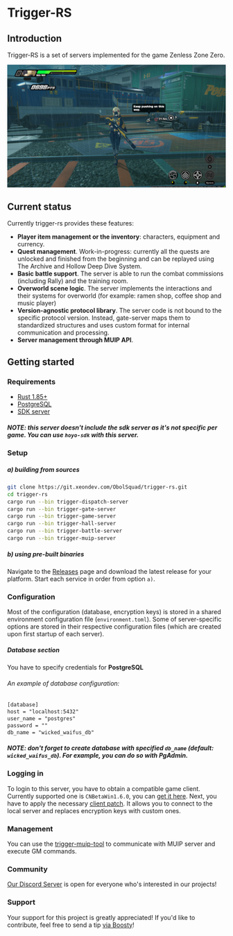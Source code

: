 # Trigger-RS

## Introduction
Trigger-RS is a set of servers implemented for the game Zenless Zone Zero.

![Screenshot](screenshot.png)

## Current status
Currently trigger-rs provides these features:
- **Player item management or the inventory**: characters, equipment and currency.
- **Quest management**. Work-in-progress: currently all the quests are unlocked and finished from the beginning and can be replayed using The Archive and Hollow Deep Dive System.
- **Basic battle support**. The server is able to run the combat commissions (including Rally) and the training room.
- **Overworld scene logic**. The server implements the interactions and their systems for overworld (for example: ramen shop, coffee shop and music player)
- **Version-agnostic protocol library**. The server code is not bound to the specific protocol version. Instead, gate-server maps them to standardized structures and uses custom format for internal communication and processing.
- **Server management through MUIP API**.

## Getting started
### Requirements
- [Rust 1.85+](https://www.rust-lang.org/tools/install)
- [PostgreSQL](https://www.postgresql.org/download/)
- [SDK server](https://git.xeondev.com/reversedrooms/hoyo-sdk)
##### NOTE: this server doesn't include the sdk server as it's not specific per game. You can use `hoyo-sdk` with this server.

### Setup
##### a) building from sources
```sh
git clone https://git.xeondev.com/ObolSquad/trigger-rs.git
cd trigger-rs
cargo run --bin trigger-dispatch-server
cargo run --bin trigger-gate-server
cargo run --bin trigger-game-server
cargo run --bin trigger-hall-server
cargo run --bin trigger-battle-server
cargo run --bin trigger-muip-server
```
##### b) using pre-built binaries
Navigate to the [Releases](https://git.xeondev.com/obolsquad/trigger-rs/releases) page and download the latest release for your platform.
Start each service in order from option `a)`.

### Configuration
Most of the configuration (database, encryption keys) is stored in a shared environment configuration file (`environment.toml`). Some of server-specific options are stored in their respective configuration files (which are created upon first startup of each server).

##### Database section
You have to specify credentials for **PostgreSQL**<br>
###### An example of database configuration:
```
[database]
host = "localhost:5432"
user_name = "postgres"
password = ""
db_name = "wicked_waifus_db"
```
##### NOTE: don't forget to create database with specified `db_name` (default: `wicked_waifus_db`). For example, you can do so with PgAdmin.

### Logging in
To login to this server, you have to obtain a compatible game client. Currently supported one is `CNBetaWin1.6.0`, you can [get it here](https://git.xeondev.com/xeon/3/raw/branch/3/nap_beta_1.6_reversedrooms.torrent). Next, you have to apply the necessary [client patch](https://git.xeondev.com/ObolSquad/trigger-patch). It allows you to connect to the local server and replaces encryption keys with custom ones.

### Management
You can use the [trigger-muip-tool](https://git.xeondev.com/ObolSquad/trigger-muip-tool) to communicate with MUIP server and execute GM commands.

### Community
[Our Discord Server](https://discord.gg/reversedrooms) is open for everyone who's interested in our projects!

### Support
Your support for this project is greatly appreciated! If you'd like to contribute, feel free to send a tip [via Boosty](https://boosty.to/xeondev/donate)!
